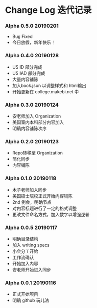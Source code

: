 # Change Log 迭代记录

### Alpha 0.5.0 20190201
* Bug Fixed
* 今日放假，新年快乐！



### Alpha 0.4.0 20190128
* US ID 部分完成
* US IAD 部分完成
* 大量内容铺陈
* 加入book.json 以调整样式和 html输出  
* 开始更新在 college.makebi.net 中

### Alpha 0.3.0 20190124
* 安老师加入 Organization
* 美国室内本科部分内容加入
* 明确内容铺陈次序

### Alpha 0.2.0 20190123
* Repo转移至 Organization
* 简化同步
* 内容铺陈  

### Alpha 0.1.0 20190118
* 木子老师加入同步
* 美国硕士院校正式开始内容铺陈
* 2nd 例会，明确节点
* 对内容标题进行了一定的格式调整
* 更改文件命名方式，加入数字以增强逻辑



### Alpha 0.0.5 20190117
* 明确目录结构
* 加入 writing specs
* 小会分工开始
* 工作流确认
* 开始加入内容
* 安老师开始进入同步


### Alpha 0.0.1 20190116
* 正式开始项目
* 明确 github 玩儿法
